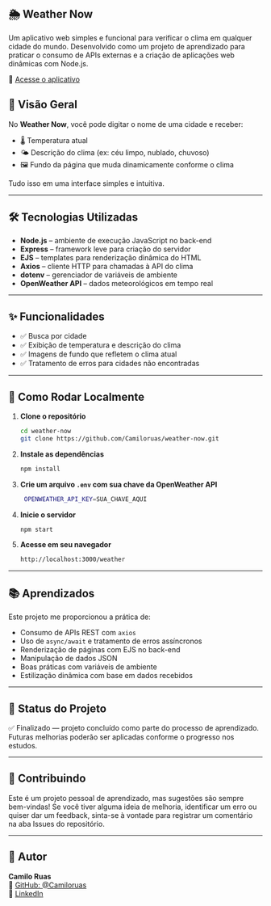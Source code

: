 ## 🌦️ Weather Now

Um aplicativo web simples e funcional para verificar o clima em qualquer cidade do mundo. Desenvolvido como um projeto de aprendizado para praticar o consumo de APIs externas e a criação de aplicações web dinâmicas com Node.js.

🔗 [Acesse o aplicativo](https://thawing-basin-71658-407b69e3d106.herokuapp.com)

## 📸 Visão Geral

No **Weather Now**, você pode digitar o nome de uma cidade e receber:

- 🌡️ Temperatura atual  
- 🌤️ Descrição do clima (ex: céu limpo, nublado, chuvoso)  
- 🖼️ Fundo da página que muda dinamicamente conforme o clima

Tudo isso em uma interface simples e intuitiva.

---

## 🛠️ Tecnologias Utilizadas

- **Node.js** – ambiente de execução JavaScript no back-end  
- **Express** – framework leve para criação do servidor  
- **EJS** – templates para renderização dinâmica do HTML  
- **Axios** – cliente HTTP para chamadas à API do clima  
- **dotenv** – gerenciador de variáveis de ambiente  
- **OpenWeather API** – dados meteorológicos em tempo real

---

## ✨ Funcionalidades

- ✅ Busca por cidade
- ✅ Exibição de temperatura e descrição do clima
- ✅ Imagens de fundo que refletem o clima atual
- ✅ Tratamento de erros para cidades não encontradas

---


## 🚀 Como Rodar Localmente

1. **Clone o repositório**

   ```bash
   cd weather-now
   git clone https://github.com/Camiloruas/weather-now.git
   ```



2. **Instale as dependências**
   ```bash
   npm install    
   ```


3. **Crie um arquivo `.env` com sua chave da OpenWeather API**
   ```bash
    OPENWEATHER_API_KEY=SUA_CHAVE_AQUI
    ```

4. **Inicie o servidor**

   ```bash
   npm start
   ```

5. **Acesse em seu navegador**

   ```bash
   http://localhost:3000/weather
   ```

---

## 📚 Aprendizados

Este projeto me proporcionou a prática de:

- Consumo de APIs REST com `axios`
- Uso de `async/await` e tratamento de erros assíncronos
- Renderização de páginas com EJS no back-end
- Manipulação de dados JSON
- Boas práticas com variáveis de ambiente
- Estilização dinâmica com base em dados recebidos

---

## 📌 Status do Projeto

✅ Finalizado — projeto concluído como parte do processo de aprendizado. Futuras melhorias poderão ser aplicadas conforme o progresso nos estudos.

---

## 🤝 Contribuindo

Este é um projeto pessoal de aprendizado, mas sugestões são sempre bem-vindas!
Se você tiver alguma ideia de melhoria, identificar um erro ou quiser dar um feedback, sinta-se à vontade para registrar um comentário na aba Issues do repositório.

---

## 👤 Autor

**Camilo Ruas**  
🔗 [GitHub: @Camiloruas](https://github.com/Camiloruas)  
🔗 [LinkedIn](https://www.linkedin.com/in/camilo-ruas-3a2a6425/)